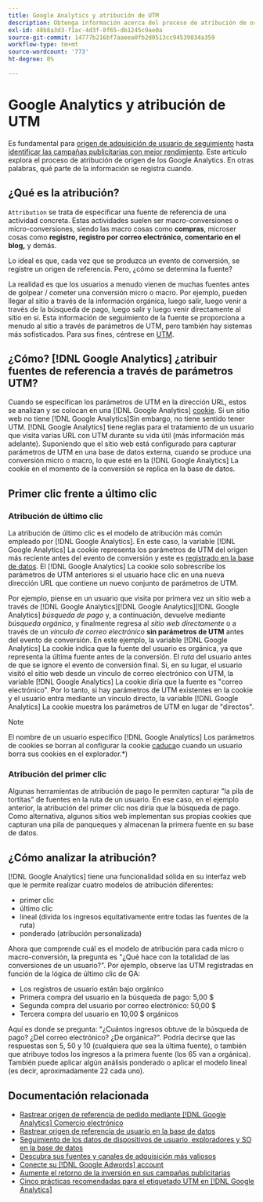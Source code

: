 ```yaml
---
title: Google Analytics y atribución de UTM
description: Obtenga información acerca del proceso de atribución de origen de Google Analytics.
exl-id: 48b8a3d3-f1ac-4d3f-8f65-db1245c9ae0a
source-git-commit: 14777b216bf7aaeea0fb2d0513cc94539034a359
workflow-type: tm+mt
source-wordcount: '773'
ht-degree: 0%

---
```


# Google Analytics y atribución de UTM

Es fundamental para [origen de adquisición de usuario de seguimiento](../../data-analyst/analysis/google-track-user-acq.md) hasta [identificar las campañas publicitarias con mejor rendimiento](../../data-analyst/analysis/most-value-source-channel.md). Este artículo explora el proceso de atribución de origen de los Google Analytics. En otras palabras, qué parte de la información se registra cuando.

## ¿Qué es la atribución?

`Attribution` se trata de especificar una fuente de referencia de una actividad concreta. Estas actividades suelen ser macro-conversiones o micro-conversiones, siendo las macro cosas como **compras**, microser cosas como **registro, registro por correo electrónico, comentario en el blog,** y demás.

Lo ideal es que, cada vez que se produzca un evento de conversión, se registre un origen de referencia. Pero, ¿cómo se determina la fuente?

La realidad es que los usuarios a menudo vienen de muchas fuentes antes de golpear / cometer una conversión micro o macro. Por ejemplo, pueden llegar al sitio a través de la información orgánica, luego salir, luego venir a través de la búsqueda de pago, luego salir y luego venir directamente al sitio en sí. Esta información de seguimiento de la fuente se proporciona a menudo al sitio a través de parámetros de UTM, pero también hay sistemas más sofisticados. Para sus fines, céntrese en [UTM](https://support.google.com/analytics/answer/1033867?hl=en&amp;ref_topic=1032998).

## ¿Cómo? [!DNL Google Analytics] ¿atribuir fuentes de referencia a través de parámetros UTM?

Cuando se especifican los parámetros de UTM en la dirección URL, estos se analizan y se colocan en una [!DNL Google Analytics] [cookie](https://en.wikipedia.org/wiki/HTTP_cookie). Si un sitio web no tiene [!DNL Google Analytics]Sin embargo, no tiene sentido tener UTM. [!DNL Google Analytics] tiene reglas para el tratamiento de un usuario que visita varias URL con UTM durante su vida útil (más información más adelante). Suponiendo que el sitio web está configurado para capturar parámetros de UTM en una base de datos externa, cuando se produce una conversión micro o macro, lo que esté en la [!DNL Google Analytics] La cookie en el momento de la conversión se replica en la base de datos.

## Primer clic frente a último clic

### Atribución de último clic

La atribución de último clic es el modelo de atribución más común empleado por [!DNL Google Analytics]. En este caso, la variable [!DNL Google Analytics] La cookie representa los parámetros de UTM del origen más reciente antes del evento de conversión y este es [registrado en la base de datos](../../data-analyst/analysis/google-track-user-acq.md). El [!DNL Google Analytics] La cookie solo sobrescribe los parámetros de UTM anteriores si el usuario hace clic en una nueva dirección URL que contiene un nuevo conjunto de parámetros de UTM.

Por ejemplo, piense en un usuario que visita por primera vez un sitio web a través de [!DNL Google Analytics][!DNL Google Analytics][!DNL Google Analytics] *búsqueda de pago* y, a continuación, devuelve mediante *búsqueda orgánica*, y finalmente regresa al *sitio web directamente* o a través de un *vínculo de correo electrónico* **sin parámetros de UTM** antes del evento de conversión. En este ejemplo, la variable [!DNL Google Analytics] La cookie indica que la fuente del usuario es orgánica, ya que representa la última fuente antes de la conversión. El *ruta* del usuario antes de que se ignore el evento de conversión final. Si, en su lugar, el usuario visitó el sitio web desde un vínculo de correo electrónico con UTM, la variable [!DNL Google Analytics] La cookie diría que la fuente es &quot;correo electrónico&quot;. Por lo tanto, si hay parámetros de UTM existentes en la cookie y el usuario entra mediante un vínculo directo, la variable [!DNL Google Analytics] La cookie muestra los parámetros de UTM en lugar de &quot;directos&quot;.

>[!NOTE]
>
>El nombre de un usuario específico [!DNL Google Analytics] Los parámetros de cookies se borran al configurar la cookie [caduca](https://developers.google.com/analytics/devguides/collection/analyticsjs/cookie-usage)o cuando un usuario borra sus cookies en el explorador.*)

### Atribución del primer clic

Algunas herramientas de atribución de pago le permiten capturar &quot;la pila de tortitas&quot; de fuentes en la ruta de un usuario. En ese caso, en el ejemplo anterior, la atribución del primer clic nos diría que la búsqueda de pago. Como alternativa, algunos sitios web implementan sus propias cookies que capturan una pila de panqueques y almacenan la primera fuente en su base de datos.

## ¿Cómo analizar la atribución?

[!DNL Google Analytics] tiene una funcionalidad sólida en su interfaz web que le permite realizar cuatro modelos de atribución diferentes:

* primer clic
* último clic
* lineal (divida los ingresos equitativamente entre todas las fuentes de la ruta)
* ponderado (atribución personalizada)

Ahora que comprende cuál es el modelo de atribución para cada micro o macro-conversión, la pregunta es &quot;¿Qué hace con la totalidad de las conversiones de un usuario?&quot;.  Por ejemplo, observe las UTM registradas en función de la lógica de último clic de GA:

* Los registros de usuario están bajo orgánico
* Primera compra del usuario en la búsqueda de pago: 5,00 $
* Segunda compra del usuario por correo electrónico: 50,00 $
* Tercera compra del usuario en 10,00 $ orgánicos

Aquí es donde se pregunta: &quot;¿Cuántos ingresos obtuve de la búsqueda de pago? ¿Del correo electrónico?  ¿De orgánica?&quot;. Podría decirse que las respuestas son 5, 50 y 10 (cualquiera que sea la última fuente), o también que atribuye todos los ingresos a la primera fuente (los 65 van a orgánica). También puede aplicar algún análisis ponderado o aplicar el modelo lineal (es decir, aproximadamente 22 cada uno).

## Documentación relacionada

* [Rastrear origen de referencia de pedido mediante [!DNL Google Analytics] Comercio electrónico](../importing-data/integrations/google-ecommerce.md)
* [Rastrear origen de referencia de usuario en la base de datos](../analysis/google-track-user-acq.md)
* [Seguimiento de los datos de dispositivos de usuario, exploradores y SO en la base de datos](../analysis/google-track-user-acq.md)
* [Descubra sus fuentes y canales de adquisición más valiosos](../analysis/most-value-source-channel.md)
* [Conecte su [!DNL Google Adwords] account](../importing-data/integrations/google-adwords.md)
* [Aumente el retorno de la inversión en sus campañas publicitarias](../analysis/roi-ad-camp.md)
* [Cinco prácticas recomendadas para el etiquetado UTM en [!DNL Google Analytics]](../../best-practices/utm-tagging-google.md)
